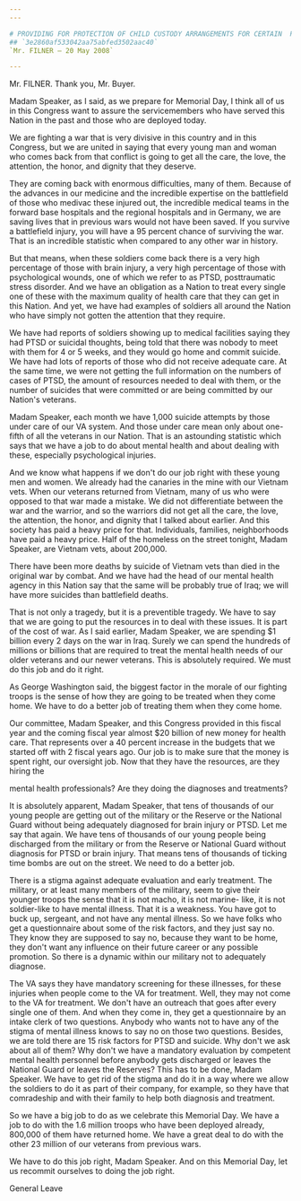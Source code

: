 ```yaml
---
---

# PROVIDING FOR PROTECTION OF CHILD CUSTODY ARRANGEMENTS FOR CERTAIN  PARENTS
## `3e2860af533042aa75abfed3502aac40`
`Mr. FILNER — 20 May 2008`

---
```



Mr. FILNER. Thank you, Mr. Buyer.

Madam Speaker, as I said, as we prepare for Memorial Day, I think all 
of us in this Congress want to assure the servicemembers who have 
served this Nation in the past and those who are deployed today.

We are fighting a war that is very divisive in this country and in 
this Congress, but we are united in saying that every young man and 
woman who comes back from that conflict is going to get all the care, 
the love, the attention, the honor, and dignity that they deserve.

They are coming back with enormous difficulties, many of them. 
Because of the advances in our medicine and the incredible expertise on 
the battlefield of those who medivac these injured out, the incredible 
medical teams in the forward base hospitals and the regional hospitals 
and in Germany, we are saving lives that in previous wars would not 
have been saved. If you survive a battlefield injury, you will have a 
95 percent chance of surviving the war. That is an incredible statistic 
when compared to any other war in history.

But that means, when these soldiers come back there is a very high 
percentage of those with brain injury, a very high percentage of those 
with psychological wounds, one of which we refer to as PTSD, 
posttraumatic stress disorder. And we have an obligation as a Nation to 
treat every single one of these with the maximum quality of health care 
that they can get in this Nation. And yet, we have had examples of 
soldiers all around the Nation who have simply not gotten the attention 
that they require.

We have had reports of soldiers showing up to medical facilities 
saying they had PTSD or suicidal thoughts, being told that there was 
nobody to meet with them for 4 or 5 weeks, and they would go home and 
commit suicide. We have had lots of reports of those who did not 
receive adequate care. At the same time, we were not getting the full 
information on the numbers of cases of PTSD, the amount of resources 
needed to deal with them, or the number of suicides that were committed 
or are being committed by our Nation's veterans.

Madam Speaker, each month we have 1,000 suicide attempts by those 
under care of our VA system. And those under care mean only about one-
fifth of all the veterans in our Nation. That is an astounding 
statistic which says that we have a job to do about mental health and 
about dealing with these, especially psychological injuries.

And we know what happens if we don't do our job right with these 
young men and women. We already had the canaries in the mine with our 
Vietnam vets. When our veterans returned from Vietnam, many of us who 
were opposed to that war made a mistake. We did not differentiate 
between the war and the warrior, and so the warriors did not get all 
the care, the love, the attention, the honor, and dignity that I talked 
about earlier. And this society has paid a heavy price for that. 
Individuals, families, neighborhoods have paid a heavy price. Half of 
the homeless on the street tonight, Madam Speaker, are Vietnam vets, 
about 200,000.

There have been more deaths by suicide of Vietnam vets than died in 
the original war by combat. And we have had the head of our mental 
health agency in this Nation say that the same will be probably true of 
Iraq; we will have more suicides than battlefield deaths.

That is not only a tragedy, but it is a preventible tragedy. We have 
to say that we are going to put the resources in to deal with these 
issues. It is part of the cost of war. As I said earlier, Madam 
Speaker, we are spending $1 billion every 2 days on the war in Iraq. 
Surely we can spend the hundreds of millions or billions that are 
required to treat the mental health needs of our older veterans and our 
newer veterans. This is absolutely required. We must do this job and do 
it right.

As George Washington said, the biggest factor in the morale of our 
fighting troops is the sense of how they are going to be treated when 
they come home. We have to do a better job of treating them when they 
come home.

Our committee, Madam Speaker, and this Congress provided in this 
fiscal year and the coming fiscal year almost $20 billion of new money 
for health care. That represents over a 40 percent increase in the 
budgets that we started off with 2 fiscal years ago. Our job is to make 
sure that the money is spent right, our oversight job. Now that they 
have the resources, are they hiring the


mental health professionals? Are they doing the diagnoses and 
treatments?

It is absolutely apparent, Madam Speaker, that tens of thousands of 
our young people are getting out of the military or the Reserve or the 
National Guard without being adequately diagnosed for brain injury or 
PTSD. Let me say that again. We have tens of thousands of our young 
people being discharged from the military or from the Reserve or 
National Guard without diagnosis for PTSD or brain injury. That means 
tens of thousands of ticking time bombs are out on the street. We need 
to do a better job.

There is a stigma against adequate evaluation and early treatment. 
The military, or at least many members of the military, seem to give 
their younger troops the sense that it is not macho, it is not marine-
like, it is not soldier-like to have mental illness. That it is a 
weakness. You have got to buck up, sergeant, and not have any mental 
illness. So we have folks who get a questionnaire about some of the 
risk factors, and they just say no. They know they are supposed to say 
no, because they want to be home, they don't want any influence on 
their future career or any possible promotion. So there is a dynamic 
within our military not to adequately diagnose.

The VA says they have mandatory screening for these illnesses, for 
these injuries when people come to the VA for treatment. Well, they may 
not come to the VA for treatment. We don't have an outreach that goes 
after every single one of them. And when they come in, they get a 
questionnaire by an intake clerk of two questions. Anybody who wants 
not to have any of the stigma of mental illness knows to say no on 
those two questions. Besides, we are told there are 15 risk factors for 
PTSD and suicide. Why don't we ask about all of them? Why don't we have 
a mandatory evaluation by competent mental health personnel before 
anybody gets discharged or leaves the National Guard or leaves the 
Reserves? This has to be done, Madam Speaker. We have to get rid of the 
stigma and do it in a way where we allow the soldiers to do it as part 
of their company, for example, so they have that comradeship and with 
their family to help both diagnosis and treatment.

So we have a big job to do as we celebrate this Memorial Day. We have 
a job to do with the 1.6 million troops who have been deployed already, 
800,000 of them have returned home. We have a great deal to do with the 
other 23 million of our veterans from previous wars.



We have to do this job right, Madam Speaker. And on this Memorial 
Day, let us recommit ourselves to doing the job right.
















 General Leave

